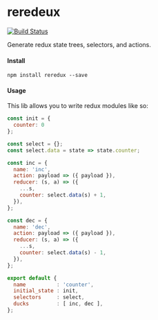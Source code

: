 reredeux
========

[![Build Status](https://travis-ci.org/MrRacoon/reredeux.svg?branch=master)](https://travis-ci.org/MrRacoon/reredeux)

Generate redux state trees, selectors, and actions.

#### Install

```shell
npm install reredux --save
```

#### Usage

This lib allows you to write redux modules like so:

```javascript
const init = {
  counter: 0
};

const select = {};
const select.data = state => state.counter;

const inc = {
  name: 'inc',
  action: payload => ({ payload }),
  reducer: (s, a) => ({
    ...s,
    counter: select.data(s) + 1,
  }),
};

const dec = {
  name: 'dec',
  action: payload => ({ payload }),
  reducer: (s, a) => ({
    ...s,
    counter: select.data(s) - 1,
  }),
};

export default {
  name          : 'counter',
  initial_state : init,
  selectors     : select,
  ducks         : [ inc, dec ],
};
```
